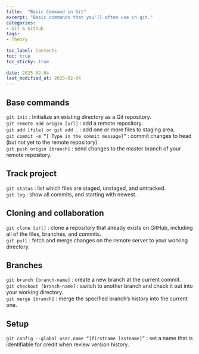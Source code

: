 ```yaml
---
title:  "Basic Command in Git"
excerpt: "Basic commands that you'll often use in git."
categories: 
- Git & Github
tags:
- Theory
 
toc_label: Contents
toc: true
toc_sticky: true
 
date: 2025-02-04
last_modified_at: 2025-02-04
---
```


## Base commands

`git init` : Initialize an existing directory as a Git repository.  
`git remote add origin [url]` : add a remote repository.  
`git add [file] or git add .` : add one or more files to staging area.  
`git commit -m “[ Type in the commit message]”` : commit changes to head (but not yet to the remote repository).  
`git push origin [branch]` : send changes to the master branch of your remote repository.  

## Track project

`git status` : list which files are staged, unstaged, and untracked.  
`git log` : show all commits, and starting with newest.  

## Cloning and collaboration
`git clone [url]` : clone a repository that already exists on GitHub, including all of the files, branches, and commits.  
`git pull` : fetch and merge changes on the remote server to your working directory.  

## Branches
`git branch [branch-name]` : create a new branch at the current commit.  
`git checkout [branch-name]` : switch to another branch and check it out into your working directory.  
`git merge [branch]` : merge the specified branch’s history into the current one.  

## Setup
`git config --global user.name “[firstname lastname]”` : set a name that is identifiable for credit when review version history.  
